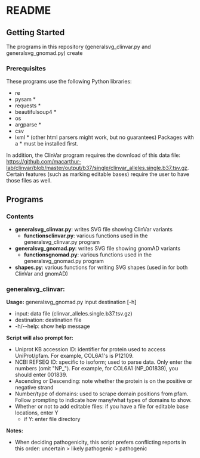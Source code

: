# README

## Getting Started
The programs in this repository (generalsvg_clinvar.py and generalsvg_gnomad.py) create 
### Prerequisites
These programs use the following Python libraries:
- re
- pysam *
- requests *
- beautifulsoup4 *
- os 
- argparse *
- csv 
- lxml * (other html parsers might work, but no guarantees)
Packages with a * must be installed first.

In addition, the ClinVar program requires the download of this data file: https://github.com/macarthur-lab/clinvar/blob/master/output/b37/single/clinvar_alleles.single.b37.tsv.gz.  Certain features (such as marking editable bases) require the user to have those files as well.

## Programs
### Contents
- **generalsvg_clinvar.py**: writes SVG file showing ClinVar variants
  - **functionsclinvar.py**: various functions used in the generalsvg_clinvar.py program
- **generalsvg_gnomad.py**: writes SVG file showing gnomAD variants
  - **functionsgnomad.py**: various functions used in the generalsvg_gnomad.py program
- **shapes.py**: various functions for writing SVG shapes (used in for both ClinVar and gnomAD)
### generalsvg_clinvar:
**Usage:** generalsvg_gnomad.py input destination [-h]
- input: data file (clinvar_alleles.single.b37.tsv.gz)
- destination: destination file
- -h/--help: show help message

**Script will also prompt for:**
- Uniprot KB accession ID: identifier for protein used to access UniProt/pfam.  For example, COL6A1's is P12109. 
- NCBI REFSEQ ID: specific to isoform; used to parse data.  Only enter the numbers (omit "NP_").  For example, for COL6A1 (NP_001839), you should enter 001839.
- Ascending or Descending: note whether the protein is on the positive or negative strand
- Number/type of domains: used to scrape domain positions from pfam.  Follow prompting to indicate how many/what types of domains to show.
- Whether or not to add editable files: if you have a file for editable base locations, enter Y
  - if Y: enter file directory
  
**Notes:**
- When deciding pathogenicity, this script prefers conflicting reports in this order: uncertain > likely pathogenic > pathogenic

